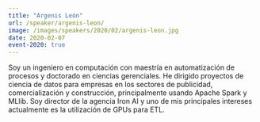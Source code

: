 ```yaml
---
title: "Argenis León"
url: /speaker/argenis-leon/
image: /images/speakers/2020/02/argenis-leon.jpg
date: 2020-02-07
event-2020: true
---
```


Soy un ingeniero en computación con maestría en automatización de procesos y doctorado en ciencias gerenciales. He dirigido proyectos de ciencia de datos para empresas en los sectores de publicidad, comercialización y construcción, principalmente usando Apache Spark y MLlib. Soy director de la agencia Iron AI y uno de mis principales intereses actualmente es la utilización de GPUs para ETL.